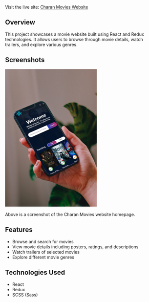 Visit the live site: [Charan Movies Website](https://charanmovies.netlify.app/)

## Overview

This project showcases a movie website built using React and Redux technologies. It allows users to browse through movie details, watch trailers, and explore various genres.

## Screenshots

<img src="mockup.jpeg" alt="Mockup Screenshot" width="300">

Above is a screenshot of the Charan Movies website homepage.

## Features

- Browse and search for movies
- View movie details including posters, ratings, and descriptions
- Watch trailers of selected movies
- Explore different movie genres

## Technologies Used

- React
- Redux
- SCSS (Sass)
